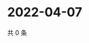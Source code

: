 # 2022-04-07

共 0 条

<!-- BEGIN WEIBO -->
<!-- 最后更新时间 Thu Apr 07 2022 09:08:29 GMT+0800 (China Standard Time) -->

<!-- END WEIBO -->
